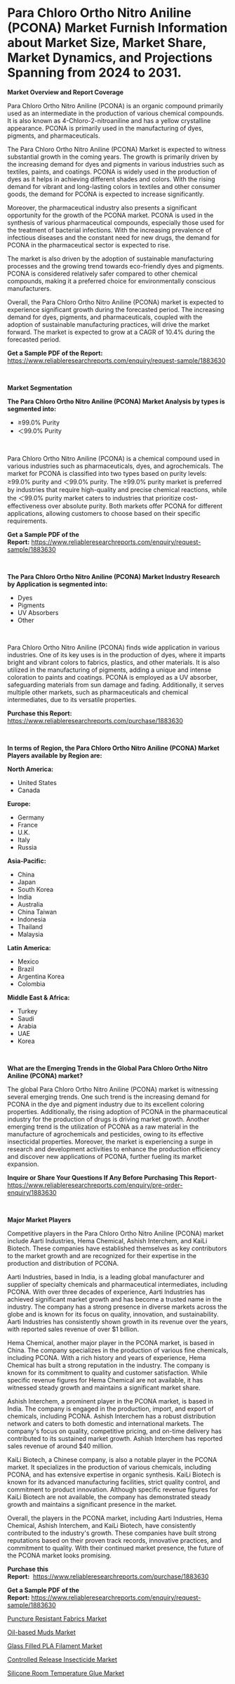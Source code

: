<p><h1>Para Chloro Ortho Nitro Aniline (PCONA) Market Furnish Information about Market Size, Market Share, Market Dynamics, and Projections Spanning from 2024 to 2031.</h1></p><p><strong>Market Overview and Report Coverage</strong></p>
<p><p>Para Chloro Ortho Nitro Aniline (PCONA) is an organic compound primarily used as an intermediate in the production of various chemical compounds. It is also known as 4-Chloro-2-nitroaniline and has a yellow crystalline appearance. PCONA is primarily used in the manufacturing of dyes, pigments, and pharmaceuticals.</p><p>The Para Chloro Ortho Nitro Aniline (PCONA) Market is expected to witness substantial growth in the coming years. The growth is primarily driven by the increasing demand for dyes and pigments in various industries such as textiles, paints, and coatings. PCONA is widely used in the production of dyes as it helps in achieving different shades and colors. With the rising demand for vibrant and long-lasting colors in textiles and other consumer goods, the demand for PCONA is expected to increase significantly.</p><p>Moreover, the pharmaceutical industry also presents a significant opportunity for the growth of the PCONA market. PCONA is used in the synthesis of various pharmaceutical compounds, especially those used for the treatment of bacterial infections. With the increasing prevalence of infectious diseases and the constant need for new drugs, the demand for PCONA in the pharmaceutical sector is expected to rise.</p><p>The market is also driven by the adoption of sustainable manufacturing processes and the growing trend towards eco-friendly dyes and pigments. PCONA is considered relatively safer compared to other chemical compounds, making it a preferred choice for environmentally conscious manufacturers.</p><p>Overall, the Para Chloro Ortho Nitro Aniline (PCONA) market is expected to experience significant growth during the forecasted period. The increasing demand for dyes, pigments, and pharmaceuticals, coupled with the adoption of sustainable manufacturing practices, will drive the market forward. The market is expected to grow at a CAGR of 10.4% during the forecasted period.</p></p>
<p><strong>Get a Sample PDF of the Report:</strong> <a href="https://www.reliableresearchreports.com/enquiry/request-sample/1883630">https://www.reliableresearchreports.com/enquiry/request-sample/1883630</a></p>
<p>&nbsp;</p>
<p><strong>Market Segmentation</strong></p>
<p><strong>The Para Chloro Ortho Nitro Aniline (PCONA) Market Analysis by types is segmented into:</strong></p>
<p><ul><li>≥99.0% Purity</li><li>＜99.0% Purity</li></ul></p>
<p>&nbsp;</p>
<p><p>Para Chloro Ortho Nitro Aniline (PCONA) is a chemical compound used in various industries such as pharmaceuticals, dyes, and agrochemicals. The market for PCONA is classified into two types based on purity levels: ≥99.0% purity and ＜99.0% purity. The ≥99.0% purity market is preferred by industries that require high-quality and precise chemical reactions, while the ＜99.0% purity market caters to industries that prioritize cost-effectiveness over absolute purity. Both markets offer PCONA for different applications, allowing customers to choose based on their specific requirements.</p></p>
<p><strong>Get a Sample PDF of the Report:</strong>&nbsp;<a href="https://www.reliableresearchreports.com/enquiry/request-sample/1883630">https://www.reliableresearchreports.com/enquiry/request-sample/1883630</a></p>
<p>&nbsp;</p>
<p><strong>The Para Chloro Ortho Nitro Aniline (PCONA) Market Industry Research by Application is segmented into:</strong></p>
<p><ul><li>Dyes</li><li>Pigments</li><li>UV Absorbers</li><li>Other</li></ul></p>
<p>&nbsp;</p>
<p><p>Para Chloro Ortho Nitro Aniline (PCONA) finds wide application in various industries. One of its key uses is in the production of dyes, where it imparts bright and vibrant colors to fabrics, plastics, and other materials. It is also utilized in the manufacturing of pigments, adding a unique and intense coloration to paints and coatings. PCONA is employed as a UV absorber, safeguarding materials from sun damage and fading. Additionally, it serves multiple other markets, such as pharmaceuticals and chemical intermediates, due to its versatile properties.</p></p>
<p><strong>Purchase this Report:</strong>&nbsp; <a href="https://www.reliableresearchreports.com/purchase/1883630">https://www.reliableresearchreports.com/purchase/1883630</a></p>
<p>&nbsp;</p>
<p><strong>In terms of Region, the Para Chloro Ortho Nitro Aniline (PCONA) Market Players available by Region are:</strong></p>
<p>
    <p> <strong> North America: </strong>
        <ul>
            <li>United States</li>
            <li>Canada</li>
        </ul>
        </p> 
    <p> <strong> Europe: </strong>
        <ul>
            <li>Germany</li>
            <li>France</li>
            <li>U.K.</li>
            <li>Italy</li>
            <li>Russia</li>
        </ul>
        </p> 
    <p> <strong> Asia-Pacific: </strong>
        <ul>
            <li>China</li>
            <li>Japan</li>
            <li>South Korea</li>
            <li>India</li>
            <li>Australia</li>
            <li>China Taiwan</li>
            <li>Indonesia</li>
            <li>Thailand</li>
            <li>Malaysia</li>
        </ul>
        </p> 
    <p> <strong> Latin America: </strong>
        <ul>
            <li>Mexico</li>
            <li>Brazil</li>
            <li>Argentina Korea</li>
            <li>Colombia</li>
        </ul>
        </p> 
    <p> <strong> Middle East & Africa: </strong>
        <ul>
            <li>Turkey</li>
            <li>Saudi</li>
            <li>Arabia</li>
            <li>UAE</li>
            <li>Korea</li>
        </ul>
    </p>
    </p>
<p>&nbsp;</p>
<p><strong>What are the Emerging Trends in the Global Para Chloro Ortho Nitro Aniline (PCONA) market?</strong></p>
<p><p>The global Para Chloro Ortho Nitro Aniline (PCONA) market is witnessing several emerging trends. One such trend is the increasing demand for PCONA in the dye and pigment industry due to its excellent coloring properties. Additionally, the rising adoption of PCONA in the pharmaceutical industry for the production of drugs is driving market growth. Another emerging trend is the utilization of PCONA as a raw material in the manufacture of agrochemicals and pesticides, owing to its effective insecticidal properties. Moreover, the market is experiencing a surge in research and development activities to enhance the production efficiency and discover new applications of PCONA, further fueling its market expansion.</p></p>
<p><strong>Inquire or Share Your Questions If Any Before Purchasing This Report</strong>- <a href="https://www.reliableresearchreports.com/enquiry/pre-order-enquiry/1883630">https://www.reliableresearchreports.com/enquiry/pre-order-enquiry/1883630</a></p>
<p>&nbsp;</p>
<p><strong>Major Market Players</strong></p>
<p><p>Competitive players in the Para Chloro Ortho Nitro Aniline (PCONA) market include Aarti Industries, Hema Chemical, Ashish Interchem, and KaiLi Biotech. These companies have established themselves as key contributors to the market growth and are recognized for their expertise in the production and distribution of PCONA.</p><p>Aarti Industries, based in India, is a leading global manufacturer and supplier of specialty chemicals and pharmaceutical intermediates, including PCONA. With over three decades of experience, Aarti Industries has achieved significant market growth and has become a trusted name in the industry. The company has a strong presence in diverse markets across the globe and is known for its focus on quality, innovation, and sustainability. Aarti Industries has consistently shown growth in its revenue over the years, with reported sales revenue of over $1 billion.</p><p>Hema Chemical, another major player in the PCONA market, is based in China. The company specializes in the production of various fine chemicals, including PCONA. With a rich history and years of experience, Hema Chemical has built a strong reputation in the industry. The company is known for its commitment to quality and customer satisfaction. While specific revenue figures for Hema Chemical are not available, it has witnessed steady growth and maintains a significant market share.</p><p>Ashish Interchem, a prominent player in the PCONA market, is based in India. The company is engaged in the production, import, and export of chemicals, including PCONA. Ashish Interchem has a robust distribution network and caters to both domestic and international markets. The company's focus on quality, competitive pricing, and on-time delivery has contributed to its sustained market growth. Ashish Interchem has reported sales revenue of around $40 million.</p><p>KaiLi Biotech, a Chinese company, is also a notable player in the PCONA market. It specializes in the production of various chemicals, including PCONA, and has extensive expertise in organic synthesis. KaiLi Biotech is known for its advanced manufacturing facilities, strict quality control, and commitment to product innovation. Although specific revenue figures for KaiLi Biotech are not available, the company has demonstrated steady growth and maintains a significant presence in the market.</p><p>Overall, the players in the PCONA market, including Aarti Industries, Hema Chemical, Ashish Interchem, and KaiLi Biotech, have consistently contributed to the industry's growth. These companies have built strong reputations based on their proven track records, innovative practices, and commitment to quality. With their continued market presence, the future of the PCONA market looks promising.</p></p>
<p><strong>Purchase this Report:</strong>&nbsp;&nbsp;<a href="https://www.reliableresearchreports.com/purchase/1883630">https://www.reliableresearchreports.com/purchase/1883630</a></p>
<p></p>
<p><strong>Get a Sample PDF of the Report:</strong>&nbsp;<a href="https://www.reliableresearchreports.com/enquiry/request-sample/1883630">https://www.reliableresearchreports.com/enquiry/request-sample/1883630</a></p>
<p><p><a href="https://github.com/marloy8/Market-Research-Report-List-2/blob/main/puncture-resistant-fabrics-market.md">Puncture Resistant Fabrics Market</a></p><p><a href="https://github.com/maliyahmorrow6654/Market-Research-Report-List-2/blob/main/oil-based-muds-market.md">Oil-based Muds Market</a></p><p><a href="https://github.com/aliciawhite5576/Market-Research-Report-List-2/blob/main/glass-filled-pla-filament-market.md">Glass Filled PLA Filament Market</a></p><p><a href="https://github.com/abdelrhmankishk22/Market-Research-Report-List-2/blob/main/controlled-release-insecticide-market.md">Controlled Release Insecticide Market</a></p><p><a href="https://github.com/mahnoor2003/Market-Research-Report-List-2/blob/main/silicone-room-temperature-glue-market.md">Silicone Room Temperature Glue Market</a></p></p>